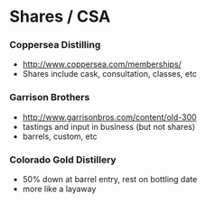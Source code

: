 # Shares / CSA

### Coppersea Distilling 

* http://www.coppersea.com/memberships/
* Shares include cask, consultation, classes, etc

### Garrison Brothers

* http://www.garrisonbros.com/content/old-300
* tastings and input in business (but not shares)
* barrels, custom, etc

### Colorado Gold Distillery

* 50% down at barrel entry, rest on bottling date
* more like a layaway
